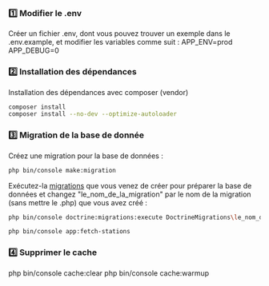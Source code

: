 ### 1️⃣ **Modifier le .env**
Créer un fichier .env, dont vous pouvez trouver un exemple dans le .env.example, et modifier les variables comme suit :
APP_ENV=prod
APP_DEBUG=0

### 2️⃣ **Installation des dépendances**

Installation des dépendances avec composer (vendor)

```bash
composer install
composer install --no-dev --optimize-autoloader

```

### 3️⃣ **Migration de la base de donnée**

Créez une migration pour la base de données :

```bash
php bin/console make:migration
```

Exécutez-la [migrations](#migration) que vous venez de créer pour préparer la base de données et changez "le_nom_de_la_migration" par le nom de la migration (sans mettre le .php) que vous avez créé :

```bash
php bin/console doctrine:migrations:execute DoctrineMigrations\le_nom_de_la_migration
```

```bash
php bin/console app:fetch-stations
```


### 4️⃣ **Supprimer le cache**
php bin/console cache:clear
php bin/console cache:warmup